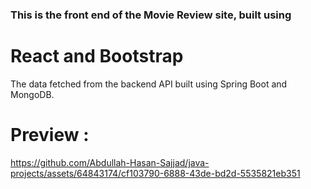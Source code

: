<h3>This is the front end of the Movie Review site, built using</h3> 
<h1> React and Bootstrap</h1>  
The data fetched from the backend API built using Spring Boot and MongoDB.

# Preview : 

https://github.com/Abdullah-Hasan-Sajjad/java-projects/assets/64843174/cf103790-6888-43de-bd2d-5535821eb351


